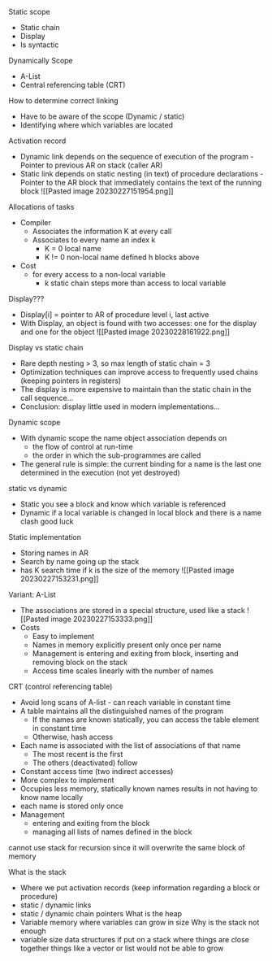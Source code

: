 Static scope
- Static chain
- Display
- Is syntactic

Dynamically Scope
- A-List
- Central referencing table (CRT)

How to determine correct linking
- Have to be aware of the scope (Dynamic / static)
- Identifying where which variables are located

Activation record
- Dynamic link depends on the sequence of execution of the program - Pointer to previous AR on stack (caller AR)
- Static link depends on static nesting (in text) of procedure declarations - Pointer to the AR block that immediately contains the text of the running block
![[Pasted image 20230227151954.png]]

Allocations of tasks
- Compiler
  - Associates the information K at every call
  - Associates to every name an index k
    - K = 0 local name
    - K != 0 non-local name defined h blocks above
- Cost
  - for every access to a non-local variable
    - k static chain steps more than access to local variable

Display???
- Display[i] = pointer to AR of procedure level i, last active
- With Display, an object is found with two accesses: one for the display and one for the object
![[Pasted image 20230228161922.png]]

Display vs static chain
- Rare depth nesting > 3, so max length of static chain = 3
- Optimization techniques can improve access to frequently used chains (keeping pointers in registers)
- The display is more expensive to maintain than the static chain in the call sequence...
- Conclusion: display little used in modern implementations...

Dynamic scope 
- With dynamic scope the name object association depends on
  - the flow of control at run-time
  - the order in which the sub-programmes are called
- The general rule is simple: the current binding for a name is the last one determined in the execution (not yet destroyed)

static vs dynamic 
- Static you see a block and know which variable is referenced
- Dynamic if a local variable is changed in local block and there is a name clash good luck

Static implementation
- Storing names in AR
- Search by name going up the stack
- has K search time if k is the size of the memory
![[Pasted image 20230227153231.png]]

Variant: A-List
- The associations are stored in a special structure, used like a stack
![[Pasted image 20230227153333.png]]
- Costs
  - Easy to implement 
  - Names in memory explicitly present only once per name
  - Management is entering and exiting from block, inserting and removing block on the stack
  - Access time scales linearly with the number of names

CRT (control referencing table)
- Avoid long scans of A-list - can reach variable in constant time 
- A table maintains all the distinguished names of the program
  - If the names are known statically, you can access the table element in constant time
  - Otherwise, hash access
- Each name is associated with the list of associations of that name
  - The most recent is the first
  - The others (deactivated) follow
- Constant access time (two indirect accesses)
- More complex to implement 
- Occupies less memory, statically known names results in not having to know name locally 
- each name is stored only once
- Management
  - entering and exiting from the block
  - managing all lists of names defined in the block



cannot use stack for recursion since it will overwrite the same block of memory

What is the stack
- Where we put activation records (keep information regarding a block or procedure)
- static / dynamic links
- static / dynamic chain pointers
What is the heap
- Variable memory where variables can grow in size
Why is the stack not enough
- variable size data structures if put on a stack where things are close together things like a vector or list would not be able to grow

